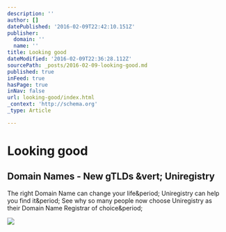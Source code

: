 ```yaml
---
description: ''
author: []
datePublished: '2016-02-09T22:42:10.151Z'
publisher:
  domain: ''
  name: ''
title: Looking good
dateModified: '2016-02-09T22:36:28.112Z'
sourcePath: _posts/2016-02-09-looking-good.md
published: true
inFeed: true
hasPage: true
inNav: false
url: looking-good/index.html
_context: 'http://schema.org'
_type: Article

---
```

# Looking good

<article style=""><h1>Domain Names - New gTLDs &amp;vert; Uniregistry</h1><p>The right Domain Name can change your life&amp;period; Uniregistry can help you find it&amp;period; See why so many people now choose Uniregistry as their Domain Name Registrar of choice&amp;period;</p><img src="https://uniregistry.com/static/assets/img/rar-home/bg-print-app.png" /></article>